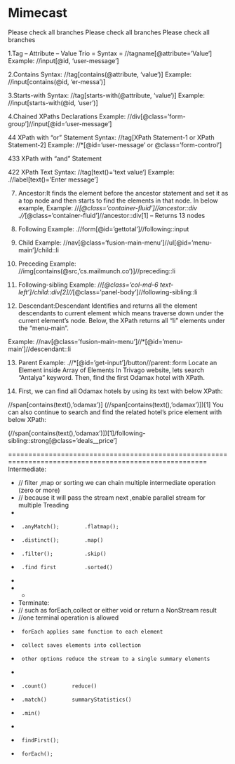 # Mimecast
Please check all branches 
Please check all branches 
Please check all branches 



1.Tag – Attribute – Value Trio  =  Syntax = //tagname[@attribute=’Value‘]  Example: //input[@id, ‘user-message’]

2.Contains       Syntax: //tag[contains(@attribute, ‘value‘)]    Example: //input[contains(@id, ‘er-messa’)]
 
3.Starts-with   Syntax: //tag[starts-with(@attribute, ‘value‘)]  Example: //input[starts-with(@id, ‘user’)]

4.Chained XPaths Declarations   Example: //div[@class=’form-group’]//input[@id=’user-message’]

44  XPath with “or” Statement    Syntax: //tag[XPath Statement-1 or XPath Statement-2]   Example: //*[@id=’user-message’ or @class=’form-control’]

433  XPath with “and” Statement

422  XPath Text    Syntax: //tag[text()=’text value‘]    Example: .//label[text()=’Enter message’]

7. Ancestor:It finds the element before the ancestor statement and set it as a top node and then starts to find the elements in that node. In below example,  Example: //*[@class=’container-fluid’]//ancestor::div     .//*[@class=’container-fluid’]//ancestor::div[1] – Returns 13 nodes

8. Following   Example: .//form[@id=’gettotal’]//following::input 

9. Child  Example: //nav[@class=’fusion-main-menu’]//ul[@id=’menu-main’]/child::li

10. Preceding  Example: //img[contains(@src,’cs.mailmunch.co’)]//preceding::li


11. Following-sibling    Example: //*[@class=’col-md-6 text-left’]/child::div[2]//*[@class=’panel-body’]//following-sibling::li

12. Descendant:Descendant
Identifies and returns all the element descendants to current element which means traverse down under the current element’s node. Below, the XPath returns all “li” elements under the “menu-main”.

Example: //nav[@class=’fusion-main-menu’]//*[@id=’menu-main’]//descendant::li


13. Parent   Example: .//*[@id=’get-input’]/button//parent::form
Locate an Element inside Array of Elements  In Trivago website, lets search “Antalya” keyword. Then, find the first Odamax hotel with XPath.

14. First, we can find all Odamax hotels by using its text with below XPath:

//span[contains(text(),’odamax’)]
(//span[contains(text(),’odamax’)])[1]
You can also continue to search and find the related hotel’s price element with below XPath:

(//span[contains(text(),’odamax’)])[1]/following-sibling::strong[@class=’deals__price’]

=======================================================================================================
 Intermediate:  
 *  // filter ,map or sorting we can chain multiple intermediate operation (zero or more) 
 *  // because it will pass the stream next ,enable parallel stream for multiple Treading 
 *    
 *  	.anyMatch();     	.flatmap();  
 *  	.distinct();  		.map()
 *      .filter();			.skip()
 *      .find first 		.sorted()
 *      	  
 *   *  
 *  Terminate:    
 *  // such as forEach,collect or either void or return a NonStream result 
 *  //one terminal operation is allowed
 *  	forEach applies same function to each element 
 *  	collect saves elements into collection
 *  	other options reduce the stream to a single summary elements 
 *  
 *  	.count()		reduce()
 *  	.match()		summaryStatistics()
 *  	.min()	
 *  
 * 		findFirst();
 *  	forEach();

